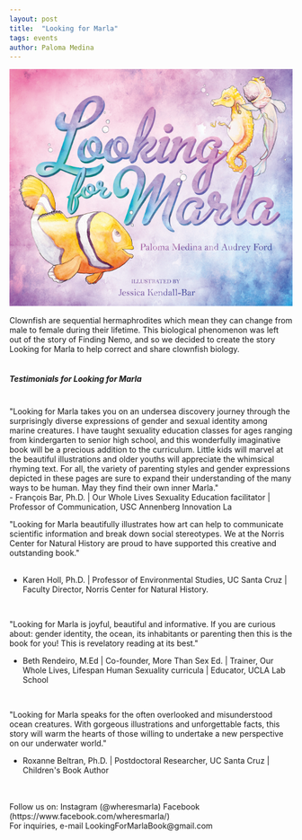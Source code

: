 ```yaml
---
layout: post
title:  "Looking for Marla"
tags: events
author: Paloma Medina
---
```


![](/images/cover.PNG)

Clownfish are sequential hermaphrodites which mean they can change from male to female during their lifetime. 
This biological phenomenon was left out of the story of Finding Nemo, and so we decided to create the story Looking for Marla to help correct and share clownfish biology. 
<br/>
<br/>
<h5>Testimonials for Looking for Marla </h5>
<br/>
"Looking for Marla takes you on an undersea discovery journey through the surprisingly diverse expressions of gender and sexual identity among marine creatures. I have taught sexuality education classes for ages ranging from kindergarten to senior high school, and this wonderfully imaginative book will be a precious addition to the curriculum. Little kids will marvel at the beautiful illustrations and older youths will appreciate the whimsical rhyming text. For all, the variety of parenting styles and gender expressions depicted in these pages are sure to expand their understanding of the many ways to be human. May they find their own inner Marla."
<br/>
-  François Bar, Ph.D. | Our Whole Lives Sexuality Education facilitator | Professor of Communication, USC Annenberg Innovation La
<br/>

"Looking for Marla beautifully illustrates how art can help to communicate scientific information and break down social stereotypes. We at the Norris Center for Natural History are proud to have supported this creative and outstanding book."  
<br/>
- Karen Holl, Ph.D. | Professor of Environmental Studies, UC Santa Cruz | Faculty Director, Norris Center for Natural History.
<br/>

"Looking for Marla is joyful, beautiful and informative.  If you are curious about: gender identity, the ocean, its inhabitants or parenting then this is the book for you!  This is revelatory reading at its best."
<br/>
- Beth Rendeiro, M.Ed | Co-founder, More Than Sex Ed. | Trainer, Our Whole Lives, Lifespan Human Sexuality curricula |  Educator, UCLA Lab School
<br/>

"Looking for Marla speaks for the often overlooked and misunderstood ocean creatures. With gorgeous illustrations and unforgettable facts, this story will warm the hearts of those willing to undertake a new perspective on our underwater world."
<br/>
- Roxanne Beltran, Ph.D. |  Postdoctoral Researcher, UC Santa Cruz | Children's Book Author

<br/>
<br/>
Follow us on: 
Instagram (@wheresmarla)
Facebook (https://www.facebook.com/wheresmarla/)
<br/>
For inquiries, e-mail LookingForMarlaBook@gmail.com
<br/>
<br/>

